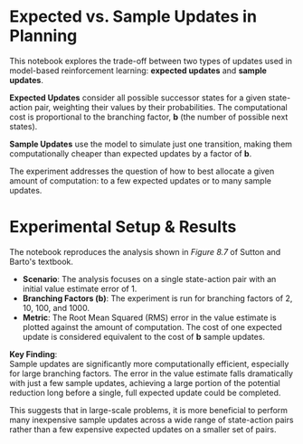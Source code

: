 # Expected vs. Sample Updates in Planning

This notebook explores the trade-off between two types of updates used in model-based reinforcement learning: **expected updates** and **sample updates**.

**Expected Updates** consider all possible successor states for a given state-action pair, weighting their values by their probabilities. The computational cost is proportional to the branching factor, **b** (the number of possible next states).

**Sample Updates** use the model to simulate just one transition, making them computationally cheaper than expected updates by a factor of **b**.

The experiment addresses the question of how to best allocate a given amount of computation: to a few expected updates or to many sample updates.

# Experimental Setup & Results

The notebook reproduces the analysis shown in *Figure 8.7* of Sutton and Barto's textbook.

- **Scenario**: The analysis focuses on a single state-action pair with an initial value estimate error of 1.  
- **Branching Factors (b)**: The experiment is run for branching factors of 2, 10, 100, and 1000.  
- **Metric**: The Root Mean Squared (RMS) error in the value estimate is plotted against the amount of computation. The cost of one expected update is considered equivalent to the cost of **b** sample updates.

**Key Finding**:  
Sample updates are significantly more computationally efficient, especially for large branching factors. The error in the value estimate falls dramatically with just a few sample updates, achieving a large portion of the potential reduction long before a single, full expected update could be completed.

This suggests that in large-scale problems, it is more beneficial to perform many inexpensive sample updates across a wide range of state-action pairs rather than a few expensive expected updates on a smaller set of pairs.
